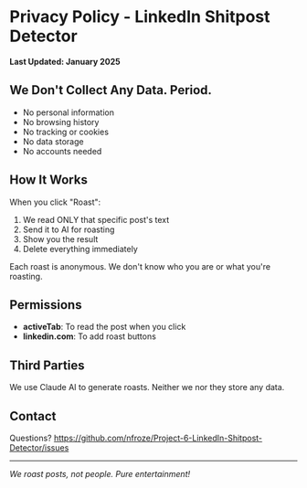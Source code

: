 # Privacy Policy - LinkedIn Shitpost Detector

**Last Updated: January 2025**

## We Don't Collect Any Data. Period.

- No personal information
- No browsing history  
- No tracking or cookies
- No data storage
- No accounts needed

## How It Works

When you click "Roast":
1. We read ONLY that specific post's text
2. Send it to AI for roasting
3. Show you the result
4. Delete everything immediately

Each roast is anonymous. We don't know who you are or what you're roasting.

## Permissions

- **activeTab**: To read the post when you click
- **linkedin.com**: To add roast buttons

## Third Parties

We use Claude AI to generate roasts. Neither we nor they store any data.

## Contact

Questions? https://github.com/nfroze/Project-6-LinkedIn-Shitpost-Detector/issues

---
*We roast posts, not people. Pure entertainment!*